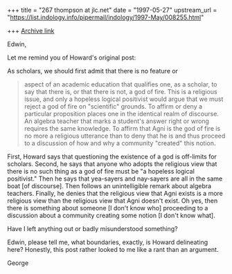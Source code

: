 +++
title = "267 thompson at jlc.net"
date = "1997-05-27"
upstream_url = "https://list.indology.info/pipermail/indology/1997-May/008255.html"

+++
[Archive link](https://list.indology.info/pipermail/indology/1997-May/008255.html)

Edwin,

Let me remind you of Howard's original post:

As scholars, we should first admit that there is no feature or
>aspect of an
>academic education that qualifies one, as a scholar, to say that there is, or
>that there is not, a god of fire. This is a religious issue, and only a
>hopeless logical positivist would argue that we must reject a god of fire on
>"scientific" grounds. To affirm or deny a particular proposition places one
>in the identical realm of discourse. An algebra teacher that marks a
>student's answer right or wrong requires the same knowledge. To affirm that
>Agni is the god of fire is no more a religious utterance than to deny that he
>is and thus proceed to a discussion of how and why a community "created" this
>notion.

First, Howard says that questioning the existence of a god is off-limits
for scholars. Second, he says that anyone who adopts the religious view
that there is no such thing as a god of fire must be "a hopeless logical
positivist." Then he says that yea-sayers and nay-sayers are all in the
same boat [of discourse]. Then follows an unintelligible remark about
algebra teachers. Finally, he denies that the religious view that Agni
exists is a more religious view than the religious view that Agni doesn't
exist. Oh yes, then there is something about someone [I don't know who]
proceeding to a discussion about a community creating some notion [I don't
know what].

Have I left anything out or badly misunderstood something?

Edwin, please tell me, what boundaries, exactly, is Howard delineating
here? Honestly, this post rather looked to me like a rant than an argument.

George









